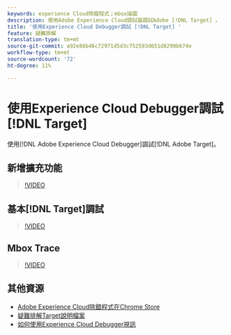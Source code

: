 ```yaml
---
keywords: experience Cloud除錯程式；mbox描圖
description: 使用Adobe Experience Cloud調試器調試Adobe [!DNL Target] 。
title: '使用Experience Cloud Debugger調試 [!DNL Target] '
feature: 疑難排解
translation-type: tm+mt
source-git-commit: a92e88b46c72971d5d3c752593d651d8290b674e
workflow-type: tm+mt
source-wordcount: '72'
ht-degree: 11%

---
```



# 使用Experience Cloud Debugger調試[!DNL Target]

使用[!DNL Adobe Experience Cloud Debugger]調試[!DNL Adobe Target]。

## 新增擴充功能

>[!VIDEO](https://video.tv.adobe.com/v/23114/?quality=12)

## 基本[!DNL Target]調試

>[!VIDEO](https://video.tv.adobe.com/v/23115/?quality=12)

## Mbox Trace

>[!VIDEO](https://video.tv.adobe.com/v/23113/?quality=12)

## 其他資源

+ [Adobe Experience Cloud除錯程式在Chrome Store](https://chrome.google.com/webstore/detail/adobe-experience-cloud-de/ocdmogmohccmeicdhlhhgepeaijenapj?hl=en)
+ [疑難排解Target說明檔案](/help/r-troubleshooting-target/troubleshooting-target.md)
+ [如何使用Experience Cloud Debugger視訊](https://helpx.adobe.com/marketing-cloud-core/kt/using/experience-cloud-debugger-feature-video-use.html)
